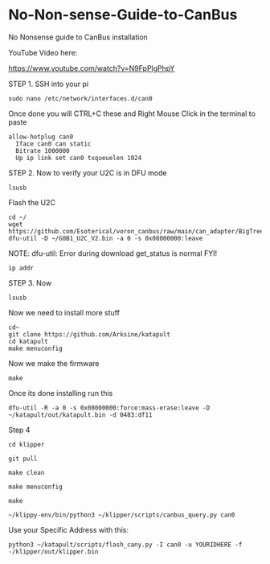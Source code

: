 # No-Non-sense-Guide-to-CanBus
No Nonsense guide to CanBus installation

YouTube Video here:

https://www.youtube.com/watch?v=N9FpPlgPhpY

STEP 1.
SSH into your pi
```
sudo nano /etc/network/interfaces.d/can0
```
Once done you will CTRL+C these and Right Mouse Click in the terminal to paste
```
allow-hotplug can0
  Iface can0 can static
  Bitrate 1000000
  Up ip link set can0 txqueuelen 1024
```
STEP 2.
Now to verify your U2C is in DFU mode
```
lsusb
```
Flash the U2C
```
cd ~/
wget https://github.com/Esoterical/voron_canbus/raw/main/can_adapter/BigTreeTech%20U2C%20v2.1/G0B1_U2C_V2.bin
dfu-util -D ~/G0B1_U2C_V2.bin -a 0 -s 0x08000000:leave
```
NOTE: dfu-util: Error during download get_status is normal FYI!
```
ip addr
```
STEP 3. 
Now
```
lsusb
```
Now we need to install more stuff
```
cd~
git clone https://github.com/Arksine/katapult
cd katapult
make menuconfig
```
Now we make the firmware
```
make
```
Once its done installing run this
```
dfu-util -R -a 0 -s 0x08000000:force:mass-erase:leave -D ~/katapult/out/katapult.bin -d 0483:df11
```
Step 4
```
cd klipper
```
```
git pull
```
```
make clean
```
```
make menuconfig
```
```
make
```
```
~/klippy-env/bin/python3 ~/klipper/scripts/canbus_query.py can0
```
Use your Specific Address with this:

```
python3 ~/katapult/scripts/flash_cany.py -I can0 -u YOURIDHERE -f -/klipper/out/klipper.bin
```
